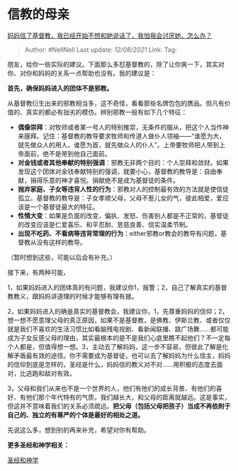 # 信教的母亲
[妈妈信了基督教，我已经开始不想和她说话了，我怕我会讨厌她，怎么办？](https://www.zhihu.com/question/24753441/answer/555070026)

> Author: #NellNell
> Last update: *12/08/2021*
> Link:
> Tag:

朋友，给你一些实际的建议。下面那么多怼基督教的，除了让你爽一下，其实对你、对你和妈妈的关系一点帮助也没有。我的建议是：

**首先，确保妈妈进入的团体不是邪教。**

从基督教衍生出来的邪教相当多，这不奇怪，看看那些名牌包包的赝品。但凡有价值的、真实的都必有拙劣的模仿。辨别邪教一般有如下几个特征：

-   **偶像崇拜**：对牧师或者某一号人的特别推崇，无条件的服从，把这个人当作神来膜拜。记住：基督教的教导要求牧师和传道人做仆人领袖——“谁愿为大，就先做众人的用人，谁愿为首，就先做众人的仆人”。上帝要牧师把人带到上帝面前，绝不是带到他自己面前。
-   **对金钱或者其他奉献的特别强调**：邪教无非两个目的：个人崇拜和敛财。如果发现这个团体对金钱奉献特别的强调，就要小心，基督教的教导是：自由奉献，捐得乐意的神才喜悦。捐献绝不是成为基督徒的条件。
-   **抛弃家庭、子女等违背人性的行为**：邪教对人的控制最有效的方法就是使信徒孤立。基督教的教导是：子女孝顺父母，父母不惹儿女的气，彼此相爱，爱应该是一个基督徒最大的特征。
-   **性情大变**：如果是负面的改变，偏执、发怒、伤害别人都是不正常的，基督徒的改变应该是仁爱喜乐、和平忍耐、恩慈良善、信实温柔节制。
-   **出现不吃药、不看病等违背常理的行为**：either邪教or教会的教导有问题，基督教从没有这样的教导。

（暂时想到这些，可能以后会有补充。）

接下来，有两种可能，

1，如果妈妈进入的团体真的有问题，我建议你1，报警；2，自己了解真实的基督教教义，跟妈妈讲道理的时候才能够有理有据。

2，如果妈妈进入的确是真实的基督教会，我建议你，1，先尊重妈妈的信仰；2，想一想不愿意理父母的真正原因，如果不是基督教，是佛教、伊斯兰教、或者仅仅就是我们不喜欢的生活习惯比如看脑残电视剧、看新闻联播、跳广场舞……都可能成为子女反感父母的理由，其实最根本的是不是我们心底里瞧不起他们？不一定每个人都是，但值得想一想。3，主动去了解妈妈，这一步不容易，但彼此了解是化解矛盾最有效的途径。你不需要成为基督徒，也可以去了解妈妈为什么信主，妈妈的信仰到底是怎样的，圣经是什么，妈妈信的教义对不对……用积极的态度去面对，比逃跑和敌对有效。

3，父母和我们从来也不是一个世界的人，他们有他们的成长背景、有他们的喜好、有他们那个年代特有的气质，我们越长大，和父母的距离就越远。这是事实，但这并不意味着我们的关系必须疏远。**把父母（包括父母把孩子）当成不再依附于自己的、独立的有尊严的个体是最好的相处之道。**

先说这么多，想到别的再来补充，希望对你有帮助。

**更多圣经和神学相关：**

[圣经和神学](https://www.zhihu.com/collection/313814574)
